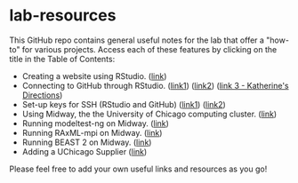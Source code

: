 # lab-resources

This GitHub repo contains general useful notes for the lab that offer a "how-to" for various projects. Access each of these features by clicking on the title in the Table of Contents:

- Creating a website using RStudio. ([link](http://nickstrayer.me/RMarkdown_Sites_tutorial/))
- Connecting to GitHub through RStudio. ([link1](https://www.r-bloggers.com/2014/05/rstudio-pushing-to-github-with-ssh-authentication/)) ([link2](https://happygitwithr.com/rstudio-git-github.html)) ([link 3 - Katherine's Directions](https://github.com/brooklabteam/brooklab-resources/blob/main/Setting-up-Git-GitHub-RStudio.md))
- Set-up keys for SSH (RStudio and GitHub) ([link1](https://happygitwithr.com/ssh-keys.html#ssh-keys)) ([link2](https://docs.github.com/en/authentication/connecting-to-github-with-ssh/about-ssh))
- Using Midway, the the University of Chicago computing cluster. ([link](https://github.com/brooklabteam/lab-resources/blob/main/midway-how-to.md))
- Running modeltest-ng on Midway. ([link](https://github.com/brooklabteam/lab-resources/blob/main/modeltest-ng.md))
- Running RAxML-mpi on Midway. ([link](https://github.com/brooklabteam/brooklab-resources/blob/main/RAxML-mpi.md))
- Running BEAST 2 on Midway. ([link](https://github.com/brooklabteam/brooklab-resources/blob/main/beast2.md))
- Adding a UChicago Supplier ([link](https://github.com/brooklabteam/brooklab-resources/blob/main/adding-a-supplier.md))

Please feel free to add your own useful links and resources as you go!


